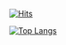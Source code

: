 [![Hits](https://hits.seeyoufarm.com/api/count/incr/badge.svg?url=https%3A%2F%2Fgithub.com%2FMyeonMokMan&count_bg=%23C8BF3D&title_bg=%23555555&icon=&icon_color=%23E7E7E7&title=hits&edge_flat=false)](https://hits.seeyoufarm.com)


[![Top Langs](https://github-readme-stats.vercel.app/api/top-langs/?username=MyeonMokMan&layout=compact)](https://github.com/anuraghazra/github-readme-stats)
